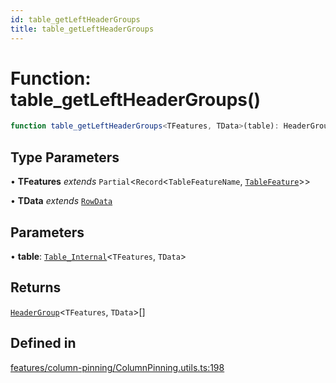 ```yaml
---
id: table_getLeftHeaderGroups
title: table_getLeftHeaderGroups
---
```


# Function: table\_getLeftHeaderGroups()

```ts
function table_getLeftHeaderGroups<TFeatures, TData>(table): HeaderGroup<TFeatures, TData>[]
```

## Type Parameters

• **TFeatures** *extends* `Partial`\<`Record`\<`TableFeatureName`, [`TableFeature`](../interfaces/tablefeature.md)\>\>

• **TData** *extends* [`RowData`](../type-aliases/rowdata.md)

## Parameters

• **table**: [`Table_Internal`](../type-aliases/table_internal.md)\<`TFeatures`, `TData`\>

## Returns

[`HeaderGroup`](../interfaces/headergroup.md)\<`TFeatures`, `TData`\>[]

## Defined in

[features/column-pinning/ColumnPinning.utils.ts:198](https://github.com/TanStack/table/blob/main/packages/table-core/src/features/column-pinning/ColumnPinning.utils.ts#L198)
